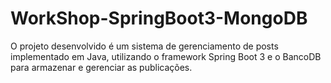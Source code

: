 # WorkShop-SpringBoot3-MongoDB
O projeto desenvolvido é um sistema de gerenciamento de posts implementado em Java, utilizando o framework Spring Boot 3 e o BancoDB para armazenar e gerenciar as publicações. 
